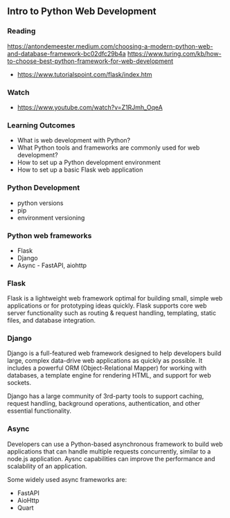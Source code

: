## Intro to Python Web Development


### Reading
https://antondemeester.medium.com/choosing-a-modern-python-web-and-database-framework-bc02dfc29b4a
https://www.turing.com/kb/how-to-choose-best-python-framework-for-web-development
- https://www.tutorialspoint.com/flask/index.htm

### Watch
* https://www.youtube.com/watch?v=Z1RJmh_OqeA

### Learning Outcomes

* What is web development with Python?
* What Python tools and frameworks are commonly used for web development?
* How to set up a Python development environment
* How to set up a basic Flask web application


### Python Development

* python versions
* pip
* environment versioning

### Python web frameworks

- Flask
- Django
- Async - FastAPI, aiohttp

### Flask

Flask is a lightweight web framework optimal for building small, simple web applications or for prototyping ideas quickly. Flask supports core web server functionality such as routing & request handling, templating, static files, and database integration.

### Django

Django is a full-featured web framework designed to help developers build large, complex data-drive web applications as quickly as possible. It includes a powerful ORM (Object-Relational Mapper) for working with databases, a template engine for rendering HTML, and support for web sockets. 

Django has a large community of 3rd-party tools to support caching, request handling, background operations, authentication, and other essential functionality.

### Async

Developers can use a Python-based asynchronous framework to build web applications that can handle multiple requests concurrently, similar to a node.js application. Aysnc capabilities can improve the performance and scalability of an application.

Some widely used async frameworks are:

- FastAPI
- AioHttp
- Quart
